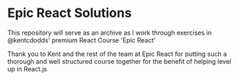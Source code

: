 # Epic React Solutions

This repository will serve as an archive as I work through exercises in @kentcdodds' premium React Course 'Epic React'

Thank you to Kent and the rest of the team at Epic React for putting such a thorough and well structured course together for the benefit of helping level up in React.js
